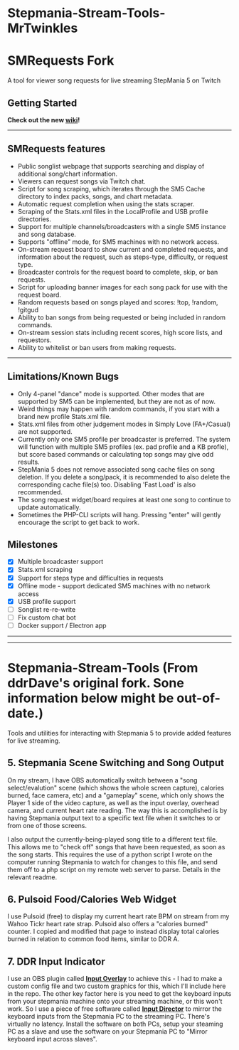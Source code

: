 # Stepmania-Stream-Tools-MrTwinkles
# SMRequests Fork
A tool for viewer song requests for live streaming StepMania 5 on Twitch
## Getting Started
**Check out the new [wiki](https://github.com/MrTwinkles47/Stepmania-Stream-Tools-MrTwinkles/wiki/Getting-Started)!**

---
## SMRequests features
* Public songlist webpage that supports searching and display of additional song/chart information.
* Viewers can request songs via Twitch chat.
* Script for song scraping, which iterates through the SM5 Cache directory to index packs, songs, and chart metadata.
* Automatic request completion when using the stats scraper.
* Scraping of the Stats.xml files in the LocalProfile and USB profile directories.
* Support for multiple channels/broadcasters with a single SM5 instance and song database.
* Supports "offline" mode, for SM5 machines with no network access.
* On-stream request board to show current and completed requests, and information about the request, such as steps-type, difficulty, or request type.
* Broadcaster controls for the request board to complete, skip, or ban requests.
* Script for uploading banner images for each song pack for use with the request board.
* Random requests based on songs played and scores: !top, !random, !gitgud
* Ability to ban songs from being requested or being included in random commands. 
* On-stream session stats including recent scores, high score lists, and requestors.
* Ability to whitelist or ban users from making requests.
---
## Limitations/Known Bugs
  * Only 4-panel "dance" mode is supported. Other modes that are supported by SM5 can be implemented, but they are not as of now.
  * Weird things may happen with random commands, if you start with a brand new profile Stats.xml file.
  * Stats.xml files from other judgement modes in Simply Love (FA+/Casual) are not supported.
  * Currently only one SM5 profile per broadcaster is preferred. The system will function with multiple SM5 profiles (ex. pad profile and a KB profle), but score based commands or calculating top songs may give odd results. 
  * StepMania 5 does not remove associated song cache files on song deletion. If you delete a song/pack, it is recommended to also delete the corresponding cache file(s) too. Disabling 'Fast Load' is also recommended.
  * The song request widget/board requires at least one song to continue to update automatically.
  * Sometimes the PHP-CLI scripts will hang. Pressing "enter" will gently encourage the script to get back to work.

## Milestones
 - [x] Multiple broadcaster support
 - [x] Stats.xml scraping
 - [x] Support for steps type and difficulties in requests
 - [x] Offline mode - support dedicated SM5 machines with no network access
 - [x] USB profile support
 - [ ] Songlist re-re-write
 - [ ] Fix custom chat bot
 - [ ] Docker support / Electron app

---
---

# Stepmania-Stream-Tools (From ddrDave's original fork. Sone information below might be out-of-date.)
Tools and utilities for interacting with Stepmania 5 to provide added features for live streaming.

## 5. Stepmania Scene Switching and Song Output
On my stream, I have OBS automatically switch between a "song select/evalution" scene (which shows the whole screen capture), calories burned, face camera, etc) and a "gameplay" scene, which only shows the Player 1 side of the video capture, as well as the input overlay, overhead camera, and current heart rate reading. The way this is accomplished is by having Stepmania output text to a specific text file when it switches to or from one of those screens.

I also output the currently-being-played song title to a different text file. This allows me to "check off" songs that have been requested, as soon as the song starts. This requires the use of a python script I wrote on the computer running Stepmania to watch for changes to this file, and send them off to a php script on my remote web server to parse. Details in the relevant readme.

## 6. Pulsoid Food/Calories Web Widget
I use Pulsoid (free) to display my current heart rate BPM on stream from my Wahoo Tickr heart rate strap. Pulsoid also offers a "calories burned" counter. I copied and modified that page to instead display total calories burned in relation to common food items, similar to DDR A.

## 7. DDR Input Indicator
I use an OBS plugin called **[Input Overlay](https://obsproject.com/forum/resources/input-overlay.552/)** to achieve this - I had to make a custom config file and two custom graphics for this, which I'll include here in the repo. The other key factor here is you need to get the keyboard inputs from your stepmania machine onto your streaming machine, or this won't work. So I use a piece of free software called **[Input Director](https://www.inputdirector.com)** to mirror the keyboard inputs from the Stepmania PC to the streaming PC. There's virtually no latency. Install the software on both PCs, setup your steaming PC as a slave and use the software on your Stepmania PC to "Mirror keyboard input across slaves".
